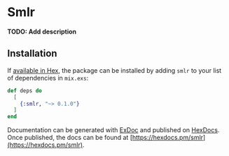 # Smlr

**TODO: Add description**

## Installation

If [available in Hex](https://hex.pm/docs/publish), the package can be installed
by adding `smlr` to your list of dependencies in `mix.exs`:

```elixir
def deps do
  [
    {:smlr, "~> 0.1.0"}
  ]
end
```

Documentation can be generated with [ExDoc](https://github.com/elixir-lang/ex_doc)
and published on [HexDocs](https://hexdocs.pm). Once published, the docs can
be found at [https://hexdocs.pm/smlr](https://hexdocs.pm/smlr).


